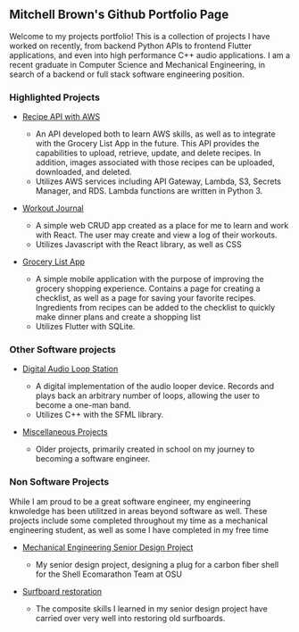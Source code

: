 ## Mitchell Brown's Github Portfolio Page

Welcome to my projects portfolio! This is a collection of projects I have worked on recently, from backend Python APIs to frontend Flutter applications, and even into high performance C++ audio applications. I am a recent graduate in Computer Science and Mechanical Engineering, in search of a backend or full stack software engineering position.

### Highlighted Projects
 - [Recipe API with AWS](recipe_api.md)
    - An API developed both to learn AWS skills, as well as to integrate with the Grocery List App in the future. This API provides the capabilities to upload, retrieve, update, and delete recipes. In addition, images associated with those recipes can be uploaded, downloaded, and deleted.
    - Utilizes AWS services including API Gateway, Lambda, S3, Secrets Manager, and RDS. Lambda functions are written in Python 3.
 
  - [Workout Journal](workout_journal.md)
    - A simple web CRUD app created as a place for me to learn and work with React. The user may create and view a log of their workouts.
    - Utilizes Javascript with the React library, as well as CSS
 
 - [Grocery List App](grocery_list_app.md)
    - A simple mobile application with the purpose of improving the grocery shopping experience. Contains a page for creating a checklist, as well as a page for saving your favorite recipes. Ingredients from recipes can be added to the checklist to quickly make dinner plans and create a shopping list
    - Utilizes Flutter with SQLite.

### Other Software projects
 - [Digital Audio Loop Station](audio_looper.md)
    - A digital implementation of the audio looper device. Records and plays back an arbitrary number of loops, allowing the user to become a one-man band.
    - Utilizes C++ with the SFML library.

- [Miscellaneous Projects](miscellaneous_projects.md)
    - Older projects, primarily created in school on my journey to becoming a software engineer.

### Non Software Projects
While I am proud to be a great software engineer, my engineering knwoledge has been utilitzed in areas beyond software as well. These projects include some completed throughout my time as a mechanical engineering student, as well as some I have completed in my free time

 - [Mechanical Engineering Senior Design Project](me_capstone.md)
    - My senior design project, designing a plug for a carbon fiber shell for the Shell Ecomarathon Team at OSU

 - [Surfboard restoration](surfboard_restoration.md)
    - The composite skills I learned in my senior design project have carried over very well into restoring old surfboards.
